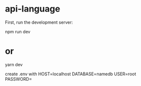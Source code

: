 # api-language

First, run the development server:

npm run dev
# or
yarn dev

create .env with 
HOST=localhost
DATABASE=namedb
USER=root
PASSWORD=
